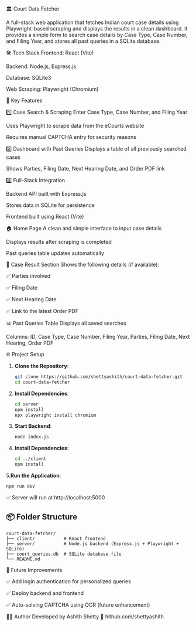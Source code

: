 🏛 Court Data Fetcher

A full-stack web application that fetches Indian court case details using Playwright-based scraping and displays the results in a clean dashboard.
It provides a simple form to search case details by Case Type, Case Number, and Filing Year, and stores all past queries in a SQLite database.


🛠️ Tech Stack
Frontend: React (Vite)

Backend: Node.js, Express.js

Database: SQLite3

Web Scraping: Playwright (Chromium)


🔑 Key Features

1️⃣ Case Search & Scraping
Enter Case Type, Case Number, and Filing Year

Uses Playwright to scrape data from the eCourts website

Requires manual CAPTCHA entry for security reasons


2️⃣ Dashboard with Past Queries
Displays a table of all previously searched cases

Shows Parties, Filing Date, Next Hearing Date, and Order PDF link


3️⃣ Full-Stack Integration

Backend API built with Express.js

Stores data in SQLite for persistence

Frontend built using React (Vite)


🏠 Home Page
A clean and simple interface to input case details

Displays results after scraping is completed

Past queries table updates automatically


📄 Case Result Section
Shows the following details (if available):

✅ Parties involved

✅ Filing Date

✅ Next Hearing Date

✅ Link to the latest Order PDF


📊 Past Queries Table
Displays all saved searches

Columns: ID, Case Type, Case Number, Filing Year, Parties, Filing Date, Next Hearing, Order PDF



🌐 Project Setup
1. **Clone the Repository**:
   ```bash
   git clone https://github.com/shettyashith/court-data-fetcher.git
   cd court-data-fetcher
   ```
2. **Install Dependencies**:
   ```bash
   cd server
   npm install
   npx playwright install chromium
   ```
3. **Start Backend**:
   ```bash
   node index.js
   ```
4. **Install Dependencies**:
   ```bash
   cd ../client
   npm install
   ```
5.**Run the Application**:
   ```bash
   npm run dev
   ```

✅ Server will run at http://localhost:5000


## 📦 Folder Structure

```plaintext
court-data-fetcher/
├── client/           # React frontend
├── server/           # Node.js backend (Express.js + Playwright + SQLite)
├── court_queries.db  # SQLite database file
└── README.md
```


🚀 Future Improvements

✅ Add login authentication for personalized queries

✅ Deploy backend and frontend

✅ Auto-solving CAPTCHA using OCR (future enhancement)


👨‍💻 Author
Developed by Ashith Shetty
🔗 hithub.com/shettyashith
